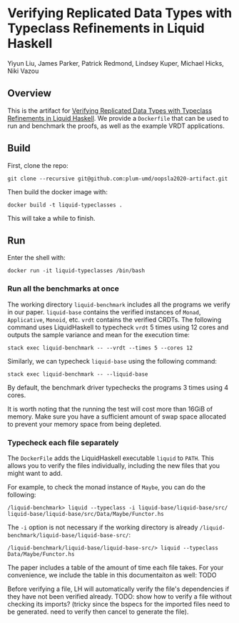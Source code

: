 # Verifying Replicated Data Types with Typeclass Refinements in Liquid Haskell

Yiyun Liu, James Parker, Patrick Redmond, Lindsey Kuper, Michael Hicks, Niki Vazou

## Overview

This is the artifact for [Verifying Replicated Data Types with Typeclass Refinements in Liquid Haskell](#TODO). 
We provide a `Dockerfile` that can be used to run and benchmark the proofs, as well as the example VRDT applications. 

## Build
First, clone the repo:
```
git clone --recursive git@github.com:plum-umd/oopsla2020-artifact.git
```
Then build the docker image with:
```
docker build -t liquid-typeclasses .
```
This will take a while to finish.


## Run
Enter the shell with:
```
docker run -it liquid-typeclasses /bin/bash
```

### Run all the benchmarks at once

The working directory `liquid-benchmark` includes all the programs we verify in our paper. `liquid-base` contains the verified instances of `Monad`, `Applicative`, `Monoid`, etc. `vrdt` contains the verified CRDTs. The following command uses LiquidHaskell to typecheck `vrdt` 5 times using 12 cores and outputs the sample variance and mean for the execution time:
```
stack exec liquid-benchmark -- --vrdt --times 5 --cores 12
```
Similarly, we can typecheck `liquid-base` using the following command:
```
stack exec liquid-benchmark -- --liquid-base
```
By default, the benchmark driver typechecks the programs 3 times using 4 cores.

It is worth noting that the running the test will cost more than 16GiB of memory. Make sure you have a sufficient amount of swap space allocated to prevent your memory space from being depleted.


### Typecheck each file separately

The `DockerFile` adds the LiquidHaskell executable `liquid` to `PATH`. This allows you to verify the files individually, including the new files that you might want to add.

For example, to check the monad instance of `Maybe`, you can do the following:
```
/liquid-benchmark> liquid --typeclass -i liquid-base/liquid-base/src/ liquid-base/liquid-base/src/Data/Maybe/Functor.hs 
```
The `-i` option is not necessary if the working directory is already `/liquid-benchmark/liquid-base/liquid-base-src/`:
```
/liquid-benchmark/liquid-base/liquid-base-src/> liquid --typeclass Data/Maybe/Functor.hs 
```

The paper includes a table of the amount of time each file takes. For your convenience, we include the table in this documentaiton as well: TODO


Before verifying a file, LH will automatically verify the file's dependencies if they have not been verified already. TODO: show how to verify a file without checking its imports? (tricky since the bspecs for the imported files need to be generated. need to verify then cancel to generate the file).

